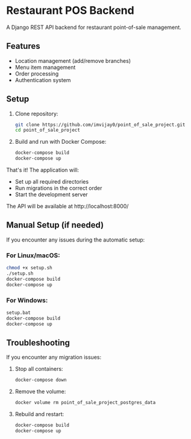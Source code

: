 # Restaurant POS Backend

A Django REST API backend for restaurant point-of-sale management.

## Features

- Location management (add/remove branches)
- Menu item management
- Order processing
- Authentication system

## Setup

1. Clone repository:
   ```bash
   git clone https://github.com/imvijay0/point_of_sale_project.git
   cd point_of_sale_project
   ```

2. Build and run with Docker Compose:
   ```bash
   docker-compose build
   docker-compose up
   ```

That's it! The application will:
- Set up all required directories
- Run migrations in the correct order
- Start the development server

The API will be available at http://localhost:8000/

## Manual Setup (if needed)

If you encounter any issues during the automatic setup:

### For Linux/macOS:
```bash
chmod +x setup.sh
./setup.sh
docker-compose build
docker-compose up
```

### For Windows:
```cmd
setup.bat
docker-compose build
docker-compose up
```

## Troubleshooting

If you encounter any migration issues:

1. Stop all containers:
   ```bash
   docker-compose down
   ```

2. Remove the volume:
   ```bash
   docker volume rm point_of_sale_project_postgres_data
   ```

3. Rebuild and restart:
   ```bash
   docker-compose build
   docker-compose up
   ```